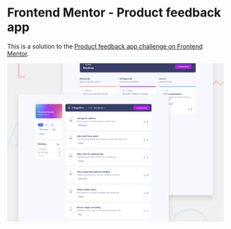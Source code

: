 # Frontend Mentor - Product feedback app

This is a solution to the [Product feedback app challenge on Frontend Mentor](https://www.frontendmentor.io/challenges/product-feedback-app-wbvUYqjR6).

![Design preview for the Product feedback app coding challenge](./preview.jpg)
